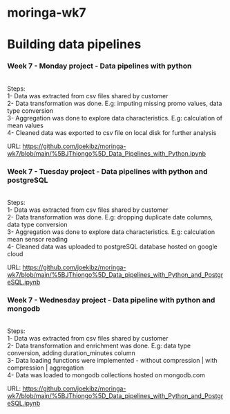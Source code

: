 # moringa-wk7
<h1>Building data pipelines</h1> 

<h3>Week 7 - Monday project - Data pipelines with python</h3>
<br>Steps:
<br>1- Data was extracted from csv files shared by customer
<br>2- Data transformation was done. E.g: imputing missing promo values, data type conversion
<br>3- Aggregation was done to explore data characteristics. E.g: calculation of mean values
<br>4- Cleaned data was exported to csv file on local disk for further analysis

URL: https://github.com/joekibz/moringa-wk7/blob/main/%5BJThiongo%5D_Data_Pipelines_with_Python.ipynb

<h3>Week 7 - Tuesday project - Data pipelines with python and postgreSQL</h3>
<br>Steps:
<br>1- Data was extracted from csv files shared by customer
<br>2- Data transformation was done. E.g: dropping duplicate date columns, data type conversion
<br>3- Aggregation was done to explore data characteristics. E.g: calculation mean sensor reading
<br>4- Cleaned data was uploaded to postgreSQL database hosted on google cloud

URL: https://github.com/joekibz/moringa-wk7/blob/main/%5BJThiongo%5D_Data_pipelines_with_Python_and_PostgreSQL.ipynb

<h3>Week 7 - Wednesday project - Data pipeline with python and mongodb </h3>
<br>Steps:
<br>1- Data was extracted from csv files shared by customer
<br>2- Data transformation and enrichment was done. E.g: data type conversion, adding duration_minutes column
<br>3- Data loading functions were implemented - without compression | with compression | aggregation
<br>4- Data was loaded to mongodb collections hosted on mongodb.com 

URL: https://github.com/joekibz/moringa-wk7/blob/main/%5BJThiongo%5D_Data_pipelines_with_Python_and_PostgreSQL.ipynb
